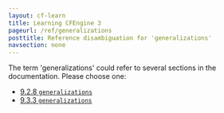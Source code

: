 ```yaml
---
layout: cf-learn
title: Learning CFEngine 3
pageurl: /ref/generalizations
posttitle: Reference disambiguation for 'generalizations'
navsection: none
---
```


The term 'generalizations' could refer to several sections in the documentation. Please choose one:

- [9\.2\.8 <code>generalizations</code>](https://cfengine.com/manuals/cf3-reference.html#generalizations-in-things)
- [9\.3\.3 <code>generalizations</code>](https://cfengine.com/manuals/cf3-reference.html#generalizations-in-topics)
